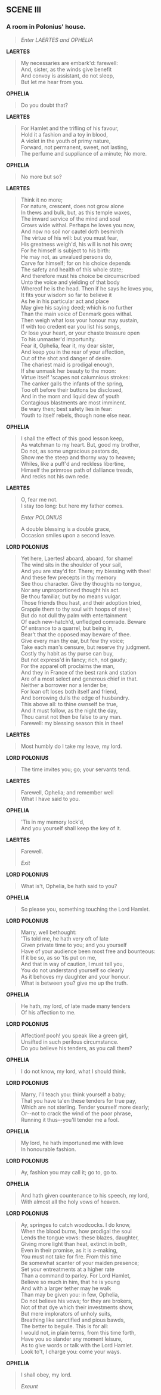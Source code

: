 ## SCENE III

### A room in Polonius' house.

> *Enter LAERTES and OPHELIA*

<span id="speech1">**LAERTES**</span>

> <span id="1.3.1">My necessaries are embark'd: farewell:</span>  
> <span id="1.3.2">And, sister, as the winds give benefit</span>  
> <span id="1.3.3">And convoy is assistant, do not sleep,</span>  
> <span id="1.3.4">But let me hear from you.</span>  

<span id="speech2">**OPHELIA**</span>

> <span id="1.3.5">Do you doubt that?</span>  

<span id="speech3">**LAERTES**</span>

> <span id="1.3.6">For Hamlet and the trifling of his favour,</span>  
> <span id="1.3.7">Hold it a fashion and a toy in blood,</span>  
> <span id="1.3.8">A violet in the youth of primy nature,</span>  
> <span id="1.3.9">Forward, not permanent, sweet, not lasting,</span>  
> <span id="1.3.10">The perfume and suppliance of a minute; No
> more.</span>  

<span id="speech4">**OPHELIA**</span>

> <span id="1.3.11">No more but so?</span>  

<span id="speech5">**LAERTES**</span>

> <span id="1.3.12">Think it no more;</span>  
> <span id="1.3.13">For nature, crescent, does not grow alone</span>  
> <span id="1.3.14">In thews and bulk, but, as this temple
> waxes,</span>  
> <span id="1.3.15">The inward service of the mind and soul</span>  
> <span id="1.3.16">Grows wide withal. Perhaps he loves you
> now,</span>  
> <span id="1.3.17">And now no soil nor cautel doth besmirch</span>  
> <span id="1.3.18">The virtue of his will: but you must fear,</span>  
> <span id="1.3.19">His greatness weigh'd, his will is not his
> own;</span>  
> <span id="1.3.20">For he himself is subject to his birth:</span>  
> <span id="1.3.21">He may not, as unvalued persons do,</span>  
> <span id="1.3.22">Carve for himself; for on his choice
> depends</span>  
> <span id="1.3.23">The safety and health of this whole state;</span>  
> <span id="1.3.24">And therefore must his choice be
> circumscribed</span>  
> <span id="1.3.25">Unto the voice and yielding of that body</span>  
> <span id="1.3.26">Whereof he is the head. Then if he says he loves
> you,</span>  
> <span id="1.3.27">It fits your wisdom so far to believe it</span>  
> <span id="1.3.28">As he in his particular act and place</span>  
> <span id="1.3.29">May give his saying deed; which is no
> further</span>  
> <span id="1.3.30">Than the main voice of Denmark goes withal.</span>  
> <span id="1.3.31">Then weigh what loss your honour may
> sustain,</span>  
> <span id="1.3.32">If with too credent ear you list his songs,</span>  
> <span id="1.3.33">Or lose your heart, or your chaste treasure
> open</span>  
> <span id="1.3.34">To his unmaster'd importunity.</span>  
> <span id="1.3.35">Fear it, Ophelia, fear it, my dear sister,</span>  
> <span id="1.3.36">And keep you in the rear of your affection,</span>  
> <span id="1.3.37">Out of the shot and danger of desire.</span>  
> <span id="1.3.38">The chariest maid is prodigal enough,</span>  
> <span id="1.3.39">If she unmask her beauty to the moon:</span>  
> <span id="1.3.40">Virtue itself 'scapes not calumnious
> strokes:</span>  
> <span id="1.3.41">The canker galls the infants of the spring,</span>  
> <span id="1.3.42">Too oft before their buttons be disclosed,</span>  
> <span id="1.3.43">And in the morn and liquid dew of youth</span>  
> <span id="1.3.44">Contagious blastments are most imminent.</span>  
> <span id="1.3.45">Be wary then; best safety lies in fear:</span>  
> <span id="1.3.46">Youth to itself rebels, though none else
> near.</span>  

<span id="speech6">**OPHELIA**</span>

> <span id="1.3.47">I shall the effect of this good lesson
> keep,</span>  
> <span id="1.3.48">As watchman to my heart. But, good my
> brother,</span>  
> <span id="1.3.49">Do not, as some ungracious pastors do,</span>  
> <span id="1.3.50">Show me the steep and thorny way to heaven;</span>  
> <span id="1.3.51">Whiles, like a puff'd and reckless
> libertine,</span>  
> <span id="1.3.52">Himself the primrose path of dalliance
> treads,</span>  
> <span id="1.3.53">And recks not his own rede.</span>  

<span id="speech7">**LAERTES**</span>

> <span id="1.3.54">O, fear me not.</span>  
> <span id="1.3.55">I stay too long: but here my father comes.</span>  
>
> *Enter POLONIUS*
>
> <span id="1.3.56">A double blessing is a double grace,</span>  
> <span id="1.3.57">Occasion smiles upon a second leave.</span>  

<span id="speech8">**LORD POLONIUS**</span>

> <span id="1.3.58">Yet here, Laertes! aboard, aboard, for
> shame!</span>  
> <span id="1.3.59">The wind sits in the shoulder of your sail,</span>  
> <span id="1.3.60">And you are stay'd for. There; my blessing with
> thee!</span>  
> <span id="1.3.61">And these few precepts in thy memory</span>  
> <span id="1.3.62">See thou character. Give thy thoughts no
> tongue,</span>  
> <span id="1.3.63">Nor any unproportioned thought his act.</span>  
> <span id="1.3.64">Be thou familiar, but by no means vulgar.</span>  
> <span id="1.3.65">Those friends thou hast, and their adoption
> tried,</span>  
> <span id="1.3.66">Grapple them to thy soul with hoops of
> steel;</span>  
> <span id="1.3.67">But do not dull thy palm with entertainment</span>  
> <span id="1.3.68">Of each new-hatch'd, unfledged comrade.
> Beware</span>  
> <span id="1.3.69">Of entrance to a quarrel, but being in,</span>  
> <span id="1.3.70">Bear't that the opposed may beware of thee.</span>  
> <span id="1.3.71">Give every man thy ear, but few thy voice;</span>  
> <span id="1.3.72">Take each man's censure, but reserve thy
> judgment.</span>  
> <span id="1.3.73">Costly thy habit as thy purse can buy,</span>  
> <span id="1.3.74">But not express'd in fancy; rich, not
> gaudy;</span>  
> <span id="1.3.75">For the apparel oft proclaims the man,</span>  
> <span id="1.3.76">And they in France of the best rank and
> station</span>  
> <span id="1.3.77">Are of a most select and generous chief in
> that.</span>  
> <span id="1.3.78">Neither a borrower nor a lender be;</span>  
> <span id="1.3.79">For loan oft loses both itself and friend,</span>  
> <span id="1.3.80">And borrowing dulls the edge of husbandry.</span>  
> <span id="1.3.81">This above all: to thine ownself be true,</span>  
> <span id="1.3.82">And it must follow, as the night the day,</span>  
> <span id="1.3.83">Thou canst not then be false to any man.</span>  
> <span id="1.3.84">Farewell: my blessing season this in thee!</span>  

<span id="speech9">**LAERTES**</span>

> <span id="1.3.85">Most humbly do I take my leave, my lord.</span>  

<span id="speech10">**LORD POLONIUS**</span>

> <span id="1.3.86">The time invites you; go; your servants
> tend.</span>  

<span id="speech11">**LAERTES**</span>

> <span id="1.3.87">Farewell, Ophelia; and remember well</span>  
> <span id="1.3.88">What I have said to you.</span>  

<span id="speech12">**OPHELIA**</span>

> <span id="1.3.89">'Tis in my memory lock'd,</span>  
> <span id="1.3.90">And you yourself shall keep the key of it.</span>  

<span id="speech13">**LAERTES**</span>

> <span id="1.3.91">Farewell.</span>  
>
> *Exit*

<span id="speech14">**LORD POLONIUS**</span>

> <span id="1.3.92">What is't, Ophelia, be hath said to you?</span>  

<span id="speech15">**OPHELIA**</span>

> <span id="1.3.93">So please you, something touching the Lord
> Hamlet.</span>  

<span id="speech16">**LORD POLONIUS**</span>

> <span id="1.3.94">Marry, well bethought:</span>  
> <span id="1.3.95">'Tis told me, he hath very oft of late</span>  
> <span id="1.3.96">Given private time to you; and you yourself</span>  
> <span id="1.3.97">Have of your audience been most free and
> bounteous:</span>  
> <span id="1.3.98">If it be so, as so 'tis put on me,</span>  
> <span id="1.3.99">And that in way of caution, I must tell
> you,</span>  
> <span id="1.3.100">You do not understand yourself so clearly</span>  
> <span id="1.3.101">As it behoves my daughter and your honour.</span>  
> <span id="1.3.102">What is between you? give me up the truth.</span>  

<span id="speech17">**OPHELIA**</span>

> <span id="1.3.103">He hath, my lord, of late made many
> tenders</span>  
> <span id="1.3.104">Of his affection to me.</span>  

<span id="speech18">**LORD POLONIUS**</span>

> <span id="1.3.105">Affection! pooh! you speak like a green
> girl,</span>  
> <span id="1.3.106">Unsifted in such perilous circumstance.</span>  
> <span id="1.3.107">Do you believe his tenders, as you call
> them?</span>  

<span id="speech19">**OPHELIA**</span>

> <span id="1.3.108">I do not know, my lord, what I should
> think.</span>  

<span id="speech20">**LORD POLONIUS**</span>

> <span id="1.3.109">Marry, I'll teach you: think yourself a
> baby;</span>  
> <span id="1.3.110">That you have ta'en these tenders for true
> pay,</span>  
> <span id="1.3.111">Which are not sterling. Tender yourself more
> dearly;</span>  
> <span id="1.3.112">Or--not to crack the wind of the poor
> phrase,</span>  
> <span id="1.3.113">Running it thus--you'll tender me a fool.</span>  

<span id="speech21">**OPHELIA**</span>

> <span id="1.3.114">My lord, he hath importuned me with love</span>  
> <span id="1.3.115">In honourable fashion.</span>  

<span id="speech22">**LORD POLONIUS**</span>

> <span id="1.3.116">Ay, fashion you may call it; go to, go to.</span>  

<span id="speech23">**OPHELIA**</span>

> <span id="1.3.117">And hath given countenance to his speech, my
> lord,</span>  
> <span id="1.3.118">With almost all the holy vows of heaven.</span>  

<span id="speech24">**LORD POLONIUS**</span>

> <span id="1.3.119">Ay, springes to catch woodcocks. I do
> know,</span>  
> <span id="1.3.120">When the blood burns, how prodigal the
> soul</span>  
> <span id="1.3.121">Lends the tongue vows: these blazes,
> daughter,</span>  
> <span id="1.3.122">Giving more light than heat, extinct in
> both,</span>  
> <span id="1.3.123">Even in their promise, as it is a-making,</span>  
> <span id="1.3.124">You must not take for fire. From this time</span>  
> <span id="1.3.125">Be somewhat scanter of your maiden
> presence;</span>  
> <span id="1.3.126">Set your entreatments at a higher rate</span>  
> <span id="1.3.127">Than a command to parley. For Lord Hamlet,</span>  
> <span id="1.3.128">Believe so much in him, that he is young</span>  
> <span id="1.3.129">And with a larger tether may he walk</span>  
> <span id="1.3.130">Than may be given you: in few, Ophelia,</span>  
> <span id="1.3.131">Do not believe his vows; for they are
> brokers,</span>  
> <span id="1.3.132">Not of that dye which their investments
> show,</span>  
> <span id="1.3.133">But mere implorators of unholy suits,</span>  
> <span id="1.3.134">Breathing like sanctified and pious bawds,</span>  
> <span id="1.3.135">The better to beguile. This is for all:</span>  
> <span id="1.3.136">I would not, in plain terms, from this time
> forth,</span>  
> <span id="1.3.137">Have you so slander any moment leisure,</span>  
> <span id="1.3.138">As to give words or talk with the Lord
> Hamlet.</span>  
> <span id="1.3.139">Look to't, I charge you: come your ways.</span>  

<span id="speech25">**OPHELIA**</span>

> <span id="1.3.140">I shall obey, my lord.</span>  
>
> *Exeunt*
